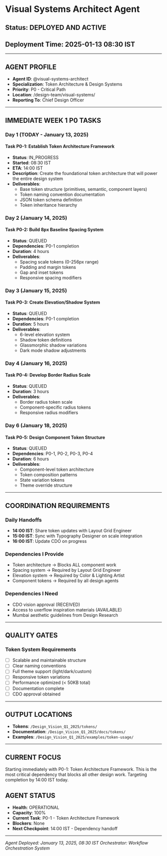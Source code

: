 # Visual Systems Architect Agent
## Status: DEPLOYED AND ACTIVE
## Deployment Time: 2025-01-13 08:30 IST

---

## AGENT PROFILE
- **Agent ID**: @visual-systems-architect
- **Specialization**: Token Architecture & Design Systems
- **Priority**: P0 - Critical Path
- **Location**: /design-team/visual-systems/
- **Reporting To**: Chief Design Officer

---

## IMMEDIATE WEEK 1 P0 TASKS

### Day 1 (TODAY - January 13, 2025)
#### Task P0-1: Establish Token Architecture Framework
- **Status**: IN_PROGRESS
- **Started**: 08:30 IST
- **ETA**: 14:00 IST
- **Description**: Create the foundational token architecture that will power the entire design system
- **Deliverables**:
  - Base token structure (primitives, semantic, component layers)
  - Token naming convention documentation
  - JSON token schema definition
  - Token inheritance hierarchy

### Day 2 (January 14, 2025)
#### Task P0-2: Build 8px Baseline Spacing System
- **Status**: QUEUED
- **Dependencies**: P0-1 completion
- **Duration**: 4 hours
- **Deliverables**:
  - Spacing scale tokens (0-256px range)
  - Padding and margin tokens
  - Gap and inset tokens
  - Responsive spacing modifiers

### Day 3 (January 15, 2025)
#### Task P0-3: Create Elevation/Shadow System
- **Status**: QUEUED
- **Dependencies**: P0-1 completion
- **Duration**: 5 hours
- **Deliverables**:
  - 6-level elevation system
  - Shadow token definitions
  - Glassmorphic shadow variations
  - Dark mode shadow adjustments

### Day 4 (January 16, 2025)
#### Task P0-4: Develop Border Radius Scale
- **Status**: QUEUED
- **Duration**: 3 hours
- **Deliverables**:
  - Border radius token scale
  - Component-specific radius tokens
  - Responsive radius modifiers

### Day 6 (January 18, 2025)
#### Task P0-5: Design Component Token Structure
- **Status**: QUEUED
- **Dependencies**: P0-1, P0-2, P0-3, P0-4
- **Duration**: 6 hours
- **Deliverables**:
  - Component-level token architecture
  - Token composition patterns
  - State variation tokens
  - Theme override structure

---

## COORDINATION REQUIREMENTS

### Daily Handoffs
- **14:00 IST**: Share token updates with Layout Grid Engineer
- **15:00 IST**: Sync with Typography Designer on scale integration
- **16:00 IST**: Update CDO on progress

### Dependencies I Provide
- Token architecture → Blocks ALL component work
- Spacing system → Required by Layout Grid Engineer
- Elevation system → Required by Color & Lighting Artist
- Component tokens → Required by all design agents

### Dependencies I Need
- CDO vision approval (RECEIVED)
- Access to uxerflow inspiration materials (AVAILABLE)
- Mumbai aesthetic guidelines from Design Research

---

## QUALITY GATES

### Token System Requirements
- [ ] Scalable and maintainable structure
- [ ] Clear naming conventions
- [ ] Full theme support (light/dark/custom)
- [ ] Responsive token variations
- [ ] Performance optimized (< 50KB total)
- [ ] Documentation complete
- [ ] CDO approval obtained

---

## OUTPUT LOCATIONS
- **Tokens**: `/Design_Vision_Q1_2025/tokens/`
- **Documentation**: `/Design_Vision_Q1_2025/docs/tokens/`
- **Examples**: `/Design_Vision_Q1_2025/examples/token-usage/`

---

## CURRENT FOCUS
Starting immediately with P0-1: Token Architecture Framework. This is the most critical dependency that blocks all other design work. Targeting completion by 14:00 IST today.

## AGENT STATUS
- **Health**: OPERATIONAL
- **Capacity**: 100%
- **Current Task**: P0-1 - Token Architecture Framework
- **Blockers**: None
- **Next Checkpoint**: 14:00 IST - Dependency handoff

---

*Agent Deployed: January 13, 2025, 08:30 IST*
*Orchestrator: Workflow Orchestration System*